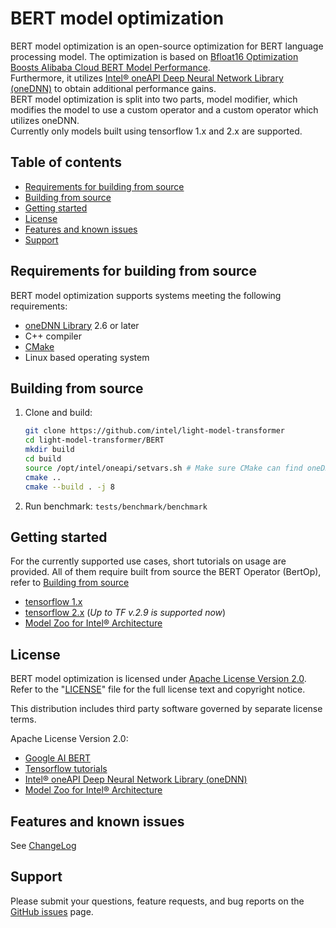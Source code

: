 # BERT model optimization

BERT model optimization is an open-source optimization for BERT language processing model.
The optimization is based on [Bfloat16 Optimization Boosts Alibaba Cloud BERT Model Performance](https://www.intel.com/content/www/us/en/artificial-intelligence/posts/alibaba-blog.html).  
Furthermore, it utilizes  [Intel® oneAPI Deep Neural Network Library (oneDNN)](https://github.com/oneapi-src/oneDNN) to obtain additional performance gains.  
BERT model optimization is split into two parts, model modifier, which modifies the model to use a custom operator and a custom operator which utilizes oneDNN.  
Currently only models built using tensorflow 1.x and 2.x are supported.

## Table of contents

* [Requirements for building from source](#requirements-for-building-from-source)
* [Building from source](#building-from-source)
* [Getting started](#getting-started)
* [License](#license)
* [Features and known issues](#features-and-known-issues)
* [Support](#support)

## Requirements for building from source

BERT model optimization supports systems meeting the following requirements:

* [oneDNN Library](https://github.com/oneapi-src/oneDNN) 2.6 or later
* C++ compiler
* [CMake](https://cmake.org/download/)
* Linux based operating system 

## Building from source

1. Clone and build:

    ```sh
    git clone https://github.com/intel/light-model-transformer
    cd light-model-transformer/BERT
    mkdir build
    cd build
    source /opt/intel/oneapi/setvars.sh # Make sure CMake can find oneDNN
    cmake ..
    cmake --build . -j 8
    ```

2. Run benchmark: `tests/benchmark/benchmark`

## Getting started

For the currently supported use cases, short tutorials on usage are provided.
All of them require built from source the BERT Operator (BertOp), refer to [Building from source](#building-from-source)

* [tensorflow 1.x](tests/tf1_ops_accuracy/README.md)
* [tensorflow 2.x](tests/tf2_ops_accuracy/README.md) (*Up to TF v.2.9 is supported now*)
* [Model Zoo for Intel® Architecture](tests/model_zoo/README.md)

## License

BERT model optimization is licensed under [Apache License Version 2.0](LICENSE). Refer to the
"[LICENSE](LICENSE)" file for the full license text and copyright notice.

This distribution includes third party software governed by separate license
terms.

Apache License Version 2.0:

* [Google AI BERT](https://github.com/google-research/bert)
* [Tensorflow tutorials](https://github.com/tensorflow/text/tree/master/docs/tutorials)
* [Intel® oneAPI Deep Neural Network Library (oneDNN)](https://github.com/oneapi-src/oneDNN)
* [Model Zoo for Intel® Architecture](https://github.com/IntelAI/models)

## Features and known issues

See [ChangeLog](Changelog.md)

## Support

Please submit your questions, feature requests, and bug reports on the [GitHub issues](https://github.com/intel/light-model-transformer/issues) page.
